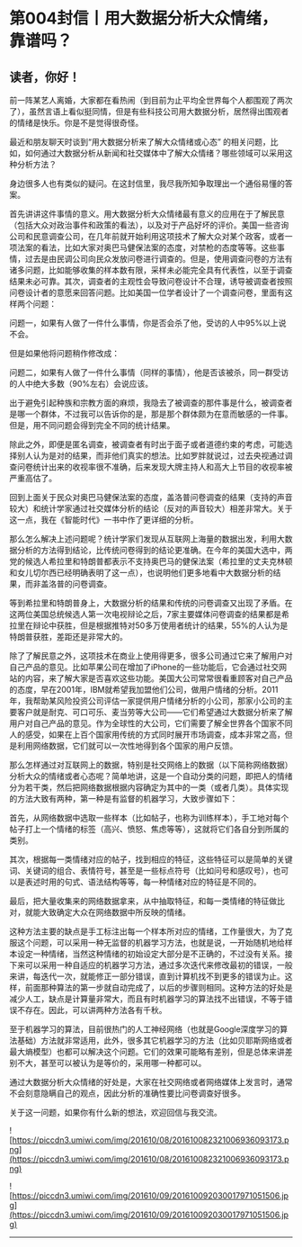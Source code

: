 # 第004封信丨用大数据分析大众情绪，靠谱吗？

## 读者，你好！

前一阵某艺人离婚，大家都在看热闹（到目前为止平均全世界每个人都围观了两次了），虽然言语上看似挺同情，但是有些科技公司用大数据分析，居然得出围观者的情绪是快乐。你是不是觉得很奇怪。

最近和朋友聊天时谈到“用大数据分析来了解大众情绪或心态” 的相关问题，比如，如何通过大数据分析从新闻和社交媒体中了解大众情绪？哪些领域可以采用这种分析方法？

身边很多人也有类似的疑问。在这封信里，我尽我所知争取理出一个通俗易懂的答案。

首先讲讲这件事情的意义。用大数据分析大众情绪最有意义的应用在于了解民意（包括大众对政治事件和政策的看法），以及对于产品好坏的评价。美国一些咨询公司和民意调查公司，在几年前就开始利用这项技术了解大众对某个政客，或者一项法案的看法，比如大家对奥巴马健保法案的态度，对禁枪的态度等等。这些事情，过去是由民调公司向民众发放问卷进行调查的。但是，使用调查问卷的方法有诸多问题，比如能够收集的样本数有限，采样未必能完全具有代表性，以至于调查结果未必可靠。其次，调查者的主观性会导致问卷设计不合理，诱导被调查者按照问卷设计者的意愿来回答问题。比如美国一位学者设计了一个调查问卷，里面有这样两个问题：

问题一，如果有人做了一件什么事情，你是否会杀了他，受访的人中95%以上说不会。

但是如果他将问题稍作修改成：

问题二，如果有人做了一件什么事情（同样的事情），他是否该被杀，同一群受访的人中绝大多数（90%左右）会说应该。

出于避免引起种族和宗教方面的麻烦，我隐去了被调查的那件事是什么，被调查者是哪一个群体，不过我可以告诉你的是，那是那个群体颇为在意而敏感的一件事。但是，用不同问题会得到完全不同的统计结果。

除此之外，即便是匿名调查，被调查者有时出于面子或者道德约束的考虑，可能选择别人认为是对的结果，而非他们真实的想法。比如罗胖就说过，过去央视通过调查问卷统计出来的收视率很不准确，后来发现大牌主持人和高大上节目的收视率被严重高估了。

回到上面关于民众对奥巴马健保法案的态度，盖洛普问卷调查的结果（支持的声音较大）和统计学家通过社交媒体分析的结论（反对的声音较大）相差非常大。关于这一点，我在《智能时代》一书中作了更详细的分析。

那么怎么解决上述问题呢？统计学家们发现从互联网上海量的数据出发，利用大数据分析的方法得到结论，比传统问卷得到的结论更准确。在今年的美国大选中，两党的候选人希拉里和特朗普都表示不支持奥巴马的健保法案（希拉里的丈夫克林顿和女儿切尔西已经明确表明了这一点），也说明他们更多地看中大数据分析的结果，而非盖洛普的问卷调查。

等到希拉里和特朗普身上，大数据分析的结果和传统的问卷调查又出现了矛盾。在这两位美国总统候选人第一次电视辩论之后，7家主要媒体问卷调查的结果都是希拉里在辩论中获胜，但是根据推特对50多万使用者统计的结果，55%的人认为是特朗普获胜，差距还是非常大的。

除了了解民意之外，这项技术在商业上使用得更多，很多公司通过它来了解用户对自己产品的意见。比如苹果公司在增加了iPhone的一些功能后，它会通过社交网站的内容，来了解大家是否喜欢这些功能。美国大公司常常很看重顾客对自己产品的态度，早在2001年，IBM就希望我加盟他们公司，做用户情绪的分析。2011年，我帮助某风险投资公司评估一家提供用户情绪分析的小公司，那家小公司的主要客户就是耐克、可口可乐、麦当劳等大公司——它们希望通过大数据分析来了解用户对自己产品的意见。作为全球性的大公司，它们需要了解全世界各个国家不同人的感受，如果在上百个国家用传统的方式同时展开市场调查，成本非常之高，但是利用网络数据，它们就可以一次性地得到各个国家的用户反馈。

那么怎样通过对互联网上的数据，特别是社交网络上的数据（以下简称网络数据）分析大众的情绪或者心态呢？简单地讲，这是一个自动分类的问题，即把人的情绪分为若干类，然后把网络数据根据内容确定为其中的一类（或者几类）。具体实现的方法大致有两种，第一种是有监督的机器学习，大致步骤如下：

首先，从网络数据中选取一些样本（比如帖子，也称为训练样本），手工地对每个帖子打上一个情绪的标签（高兴、愤怒、焦虑等等），这就将它们各自分到所属的类别。

其次，根据每一类情绪对应的帖子，找到相应的特征，这些特征可以是简单的关键词、关键词的组合、表情符号，甚至是一些标点符号（比如问号和感叹号），也可以是表述时用的句式、语法结构等等，每一种情绪对应的特征是不同的。

最后，把大量收集来的网络数据拿来，从中抽取特征，和每一类情绪的特征做比对，就能大致确定大众在网络数据中所反映的情绪。

这种方法主要的缺点是手工标注出每一个样本所对应的情绪，工作量很大，为了克服这个问题，可以采用一种无监督的机器学习方法，也就是说，一开始随机地给样本设定一种情绪，当然这种情绪的初始设定大部分是不正确的，不过没有关系。接下来可以采用一种自适应的机器学习方法，通过多次迭代来修改最初的错误，一般来讲，每迭代一次，就能修正一部分错误，直到计算机找不到更多的错误为止。这样，前面那种算法的第一步就自动完成了，以后的步骤则相同。这种方法的好处是减少人工，缺点是计算量非常大，而且有时机器学习的算法找不出错误，不等于错误不存在。因此，可以讲两种方法各有千秋。

至于机器学习的算法，目前很热门的人工神经网络（也就是Google深度学习的算法基础）方法就非常适用，此外，很多其它机器学习的方法（比如贝耶斯网络或者最大熵模型）也都可以解决这个问题。它们的效果可能略有差别，但是总体来讲差别不大，甚至可以被认为是等价的，采用哪一种都可以。

通过大数据分析大众情绪的好处是，大家在社交网络或者网络媒体上发言时，通常不会刻意隐瞒自己的观点，因此分析的准确性要比问卷调查好很多。

关于这一问题，如果你有什么新的想法，欢迎回信与我交流。

![https://piccdn3.umiwi.com/img/201610/08/201610082321006936093173.png](https://piccdn3.umiwi.com/img/201610/08/201610082321006936093173.png)

![https://piccdn3.umiwi.com/img/201610/09/201610092030017971051506.jpg](https://piccdn3.umiwi.com/img/201610/09/201610092030017971051506.jpg)

---
